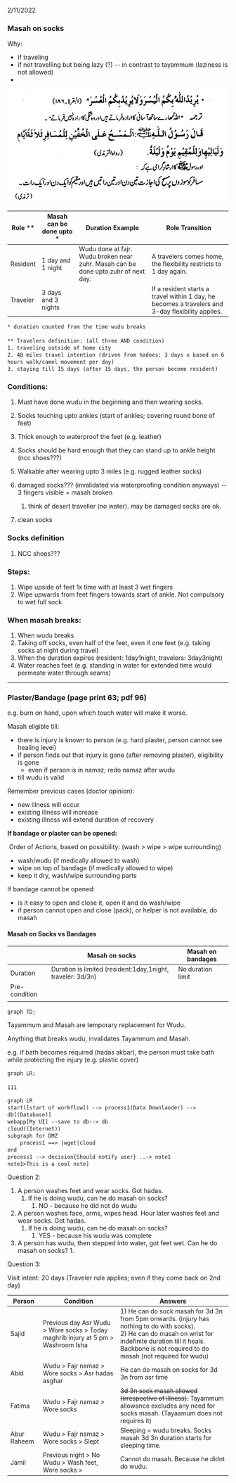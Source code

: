 2/11/2022

### Masah on socks

Why:

- if traveling
- if not travelling but being lazy (?) -- in contrast to tayammum (laziness is not allowed)
- 



![image-20220211081514400](assets/wudu-socks.assets/image-20220211081514400.png)

| Role **  | Masah can be done upto * | Duration Example                                             | Role Transition                                              |
| -------- | ------------------------ | ------------------------------------------------------------ | ------------------------------------------------------------ |
| Resident | 1 day and 1 night        | Wudu done at fajr. Wudu broken near zuhr. Masah can be done upto zuhr of next day. | A travelers comes home, the flexibility restricts to 1 day again. |
| Traveler | 3 days and 3 nights      |                                                              | If a resident starts a travel within 1 day, he becomes a travelers and 3-day flexibility applies. |

```
* duration counted from the time wudu breaks

** Travelers definition: (all three AND condition)
1. traveling outside of home city
2. 48 miles travel intention (driven from hadees: 3 days x based on 6 hours walk/camel movement per day)
3. staying till 15 days (after 15 days, the person become resident)
```

### Conditions:

1. Must have done wudu in the beginning and then wearing socks. 
2. Socks touching upto ankles (start of ankles; covering round bone of feet)
3. Thick enough to waterproof the feet (e.g. leather)
4. Socks should be hard enough that they can stand up to ankle height (ncc shoes???)
5. Walkable after wearing upto 3 miles (e.g. rugged leather socks)
6. damaged socks??? (invalidated via waterproofing condition anyways) -- 3 fingers visible = masah broken
   1. think of desert traveller (no water). may be damaged socks are ok.

7. clean socks

### Socks definition

1. NCC shoes???

### Steps:

1. Wipe upside of feet 1x time with at least 3 wet fingers
2. Wipe upwards from feet fingers towards start of ankle. Not compulsory to wet full sock.

### When masah breaks:

1. When wudu breaks 
2. Taking off socks, even half of the feet, even if one feet (e.g. taking socks at night during travel)
3. When the duration expires (resident: 1day1night, travelers: 3day3night)
3. Water reaches feet (e.g. standing in water for extended time would permeate water through seams)

---

### Plaster/Bandage (page print 63; pdf 96)

   e.g. burn on hand, upon which touch water will make it worse.

Masah eligible till: 

- there is injury is known to person (e.g. hard plaster, person cannot see healing level)
- if person finds out that injury is gone (after removing plaster), eligibility is gone
  - even if person is in namaz; redo namaz after wudu
- till wudu is valid

Remember previous cases (doctor opinion):

- new illness will occur
- existing illness will increase
- existing illness will extend duration of recovery

**If bandage or plaster can be opened:**

​	Order of Actions, based on possibility: (wash > wipe > wipe surrounding)

- wash/wudu (if medically allowed to wash) 
- wipe on top of bandage (if medically allowed to wipe) 
- keep it dry, wash/wipe surrounding parts

If bandage cannot be opened:

- is it easy to open and close it, open it and do wash/wipe
- if person cannot open and close (pack), or helper is not available, do masah




#### Masah on Socks vs Bandages

|               | Masah on socks                                              | Masah on bandages |
| ------------- | ----------------------------------------------------------- | ----------------- |
| Duration      | Duration is limited (resident:1day,1night, traveler: 3d/3n) | No duration limit |
| Pre-condition |                                                             |                   |
|               |                                                             |                   |





```mermaid
graph TD;

```

Tayammum and Masah are temporary replacement for Wudu.

Anything that breaks wudu, invalidates Tayammum and Masah.

e.g. if bath becomes required (hadas akbar), the person must take bath while protecting the injury (e.g. plastic cover)

```mermaid
graph LR;

111
```



```
graph LR
start([start of workflow]) --> process1(Data Downlaoder) --> db[(Database)]
webapp[My UI] --save to db--> db
cloud((Internet))
subgraph for DMZ
    process1 ==> |wget|cloud
end
process1 --> decision{Should notify user} ..-> note1
note1>This is a cool note]

```



Question 2:

1. A person washes feet and wear socks. Got hadas. 
   1. If he is doing wudu, can he do masah on socks?   
      1. NO - because he did not do wudu
2. A person washes face, arms, wipes head. Hour later washes feet and wear socks. Got hadas. 
   1. If he is doing wudu, can he do masah on socks?   
      1. YES - because his wudu was complete
3. A person has wudu, then stepped into water, got feet wet. Can he do masah on socks?
   1. 




Question 3:

Visit intent: 20 days (Traveler rule applies; even if they come back on 2nd day)

| Person      | Condition                                                    | Answers                                                      |
| ----------- | ------------------------------------------------------------ | ------------------------------------------------------------ |
| Sajid       | Previous day Asr Wudu > Wore socks > Today maghrib injury at 5 pm > Washroom Isha | 1) He can do sock masah for 3d 3n from 5pm onwards. (injury has nothing to do with socks).<br />2) He can do masah on wrist for indefinite duration till it heals. Backbone is not required to do masah (not required for wudu) |
| Abid        | Wudu > Fajr namaz > Wore socks > Asr hadas asghar            | He can do masah on socks for 3d 3n from asr time             |
| Fatima      | Wudu > Fajr namaz > Wore socks                               | ~~3d 3n sock masah allowed (irrespective of illness).~~ Tayammum allowance excludes any need for socks masah. (Tayaamum does not requires it) |
| Abur Raheem | Wudu > Fajr namaz > Wore socks > Slept                       | Sleeping = wudu breaks. Socks masah 3d 3n duration starts for sleeping time. |
| Jamil       | Previous night > No Wudu  > Wash feet, Wore socks >          | Cannot do masah. Because he didnt do wudu.                   |

